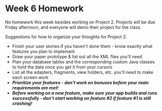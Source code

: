 # Week 6 Homework

No homework this week besides working on Project 2. Projects will be due Friday afternoon, and everyone will demo their project for the class.

Suggestions for how to organize your thoughts for Project 2:
  - Finish your user stories if you haven't done them - know exactly what features you plan to implement
  - Draw your paper prototype & list out all the XML files you'll need
  - Plan your database tables and the corresponding custom Java classes to hold the data once you get it from your cursors
  - List all the adapters, fragments, view holders, etc. you'll need to make each screen work
  - _**Prioritize your features - don't work on bonuses before your main requirements are met!**_
  - _**Before working on a new feature, make sure your app builds and runs successfully - don't start working on feature #2 if feature #1 is still crashing!**_
